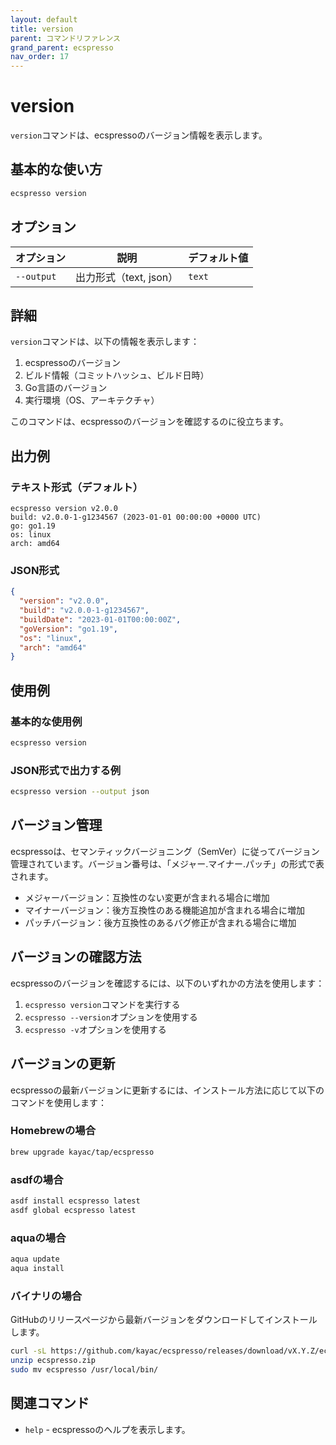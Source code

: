 ```yaml
---
layout: default
title: version
parent: コマンドリファレンス
grand_parent: ecspresso
nav_order: 17
---
```


# version

`version`コマンドは、ecspressoのバージョン情報を表示します。

## 基本的な使い方

```bash
ecspresso version
```

## オプション

| オプション | 説明 | デフォルト値 |
|------------|------|-------------|
| `--output` | 出力形式（text, json） | `text` |

## 詳細

`version`コマンドは、以下の情報を表示します：

1. ecspressoのバージョン
2. ビルド情報（コミットハッシュ、ビルド日時）
3. Go言語のバージョン
4. 実行環境（OS、アーキテクチャ）

このコマンドは、ecspressoのバージョンを確認するのに役立ちます。

## 出力例

### テキスト形式（デフォルト）

```
ecspresso version v2.0.0
build: v2.0.0-1-g1234567 (2023-01-01 00:00:00 +0000 UTC)
go: go1.19
os: linux
arch: amd64
```

### JSON形式

```json
{
  "version": "v2.0.0",
  "build": "v2.0.0-1-g1234567",
  "buildDate": "2023-01-01T00:00:00Z",
  "goVersion": "go1.19",
  "os": "linux",
  "arch": "amd64"
}
```

## 使用例

### 基本的な使用例

```bash
ecspresso version
```

### JSON形式で出力する例

```bash
ecspresso version --output json
```

## バージョン管理

ecspressoは、セマンティックバージョニング（SemVer）に従ってバージョン管理されています。バージョン番号は、「メジャー.マイナー.パッチ」の形式で表されます。

- メジャーバージョン：互換性のない変更が含まれる場合に増加
- マイナーバージョン：後方互換性のある機能追加が含まれる場合に増加
- パッチバージョン：後方互換性のあるバグ修正が含まれる場合に増加

## バージョンの確認方法

ecspressoのバージョンを確認するには、以下のいずれかの方法を使用します：

1. `ecspresso version`コマンドを実行する
2. `ecspresso --version`オプションを使用する
3. `ecspresso -v`オプションを使用する

## バージョンの更新

ecspressoの最新バージョンに更新するには、インストール方法に応じて以下のコマンドを使用します：

### Homebrewの場合

```bash
brew upgrade kayac/tap/ecspresso
```

### asdfの場合

```bash
asdf install ecspresso latest
asdf global ecspresso latest
```

### aquaの場合

```bash
aqua update
aqua install
```

### バイナリの場合

GitHubのリリースページから最新バージョンをダウンロードしてインストールします。

```bash
curl -sL https://github.com/kayac/ecspresso/releases/download/vX.Y.Z/ecspresso-vX.Y.Z-linux-amd64.zip -o ecspresso.zip
unzip ecspresso.zip
sudo mv ecspresso /usr/local/bin/
```

## 関連コマンド

- `help` - ecspressoのヘルプを表示します。
